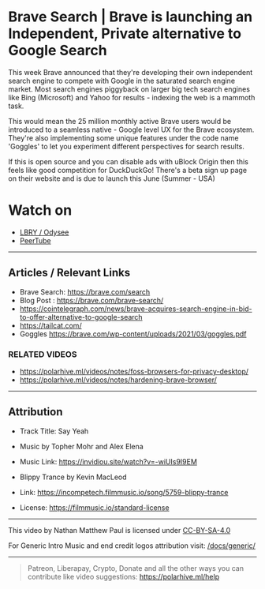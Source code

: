 
# Brave Search | Brave is launching an Independent, Private alternative to Google Search
This week Brave announced that they're developing their own independent search engine to compete with Google in the saturated search engine market. Most search engines piggyback on larger big tech search engines like Bing (Microsoft) and Yahoo for results - indexing the web is a mammoth task.

This would mean the 25 million monthly active Brave users would be introduced to a seamless native - Google level UX for the Brave ecosystem. They're also implementing some unique features under the code name 'Goggles' to let you experiment different perspectives for search results.

If this is open source and you can disable ads with uBlock Origin then this feels like good competition for DuckDuckGo! There's a beta sign up page on their website and is due to launch this June (Summer - USA)

# Watch on
- [LBRY / Odysee](https://odysee.com/@polarhive:e/brave-is-launching-an-independent-alternative-to-google-search:9)
- [PeerTube](https://tilvids.com/videos/watch/6fb7f9e4-a3df-4164-8755-8962abbccf78)

---
## Articles / Relevant Links
- Brave Search: https://brave.com/search
- Blog Post : https://brave.com/brave-search/
- https://cointelegraph.com/news/brave-acquires-search-engine-in-bid-to-offer-alternative-to-google-search
- https://tailcat.com/
- Goggles https://brave.com/wp-content/uploads/2021/03/goggles.pdf

### RELATED VIDEOS
- https://polarhive.ml/videos/notes/foss-browsers-for-privacy-desktop/
- https://polarhive.ml/videos/notes/hardening-brave-browser/

---
## Attribution
- Track Title: Say Yeah 
- Music by Topher Mohr and Alex Elena
- Music Link: https://invidiou.site/watch?v=-wiUIs9I9EM

- Blippy Trance by Kevin MacLeod
- Link: https://incompetech.filmmusic.io/song/5759-blippy-trance
- License: https://filmmusic.io/standard-license

---
This video by Nathan Matthew Paul is licensed under [CC-BY-SA-4.0](https://creativecommons.org/licenses/by-sa/4.0/)

For Generic Intro Music and end credit logos attribution visit: [/docs/generic/](https://codeberg.org/polarhive/videos/src/branch/main/docs/generic/) 

---
> Patreon, Liberapay, Crypto, Donate and all the other ways you can contribute like video suggestions: https://polarhive.ml/help
